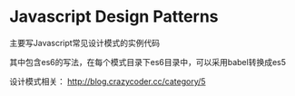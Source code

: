 # Javascript Design Patterns

主要写Javascript常见设计模式的实例代码

其中包含es6的写法，在每个模式目录下es6目录中，可以采用babel转换成es5

设计模式相关： http://blog.crazycoder.cc/category/5